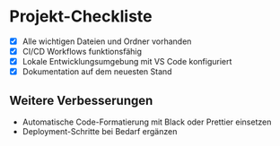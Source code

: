 # Projekt-Checkliste

- [x] Alle wichtigen Dateien und Ordner vorhanden
- [x] CI/CD Workflows funktionsfähig
- [x] Lokale Entwicklungsumgebung mit VS Code konfiguriert
- [x] Dokumentation auf dem neuesten Stand

## Weitere Verbesserungen
- Automatische Code-Formatierung mit Black oder Prettier einsetzen
- Deployment-Schritte bei Bedarf ergänzen
